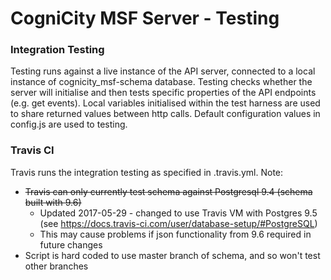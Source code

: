 CogniCity MSF Server - Testing
==============================

### Integration Testing
Testing runs against a live instance of the API server, connected to a local instance of cognicity_msf-schema database. Testing checks whether the server will initialise and then tests specific properties of the API endpoints (e.g. get events). Local variables initialised within the test harness are used to share returned values between http calls. Default configuration values in config.js are used to testing.

### Travis CI
Travis runs the integration testing as specified in .travis.yml. Note:
- ~~Travis can only currently test schema against Postgresql 9.4 (schema built with 9.6)~~
  - Updated 2017-05-29 - changed to use Travis VM with Postgres 9.5 (see https://docs.travis-ci.com/user/database-setup/#PostgreSQL)
  - This may cause problems if json functionality from 9.6 required in future changes
- Script is hard coded to use master branch of schema, and so won't test other branches
